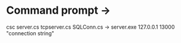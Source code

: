 # Command prompt ->
csc server.cs tcpserver.cs SQLConn.cs
->
server.exe 127.0.0.1 13000 "connection string"

